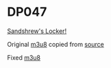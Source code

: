 # DP047

[Sandshrew's Locker!][1]

Original [m3u8][2] copied from [source][3]

Fixed [m3u8][4]

  [1]: https://bulbapedia.bulbagarden.net/wiki/DP047
  [2]: https://raw.githubusercontent.com/pkmntv/episodes/master/DP047/1047---sandshrews-locker-84ed928be00fcb771901cc365f1bc47ac3cb7b44.m3u8
  [3]: https://s2.content.video.llnw.net/smedia/4953336d7f544f678a12270b176ea386/Td/97dD19BpN27-PkCoH3Fc7YpEQV2sYTgJuACbiJ8lM/1047---sandshrews-locker-84ed928be00fcb771901cc365f1bc47ac3cb7b44.m3u8
  [4]: https://raw.githubusercontent.com/pkmntv/episodes/master/DP047/1047---sandshrews-locker-84ed928be00fcb771901cc365f1bc47ac3cb7b44-fixed.m3u8